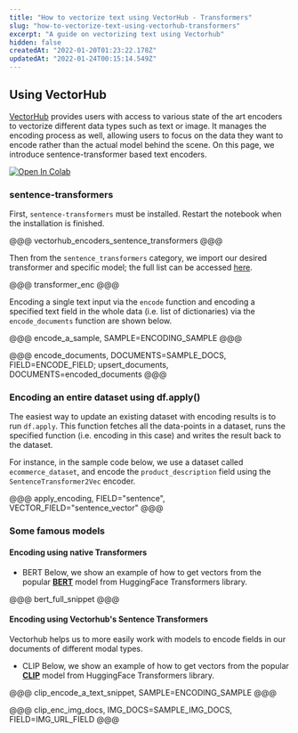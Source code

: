 ```yaml
---
title: "How to vectorize text using VectorHub - Transformers"
slug: "how-to-vectorize-text-using-vectorhub-transformers"
excerpt: "A guide on vectorizing text using Vectorhub"
hidden: false
createdAt: "2022-01-20T01:23:22.178Z"
updatedAt: "2022-01-24T00:15:14.549Z"
---
```

## Using VectorHub

[VectorHub](https://github.com/RelevanceAI/vectorhub) provides users with access to various state of the art encoders to vectorize different data types such as text or image. It manages the encoding process as well, allowing users to focus on the data they want to encode rather than the actual model behind the scene.
On this page, we introduce sentence-transformer based text encoders.

[![Open In Colab](https://colab.research.google.com/assets/colab-badge.svg)](https://colab.research.google.com/github/RelevanceAI/RelevanceAI-readme-docs/blob/v1.2.3/docs/GENERAL_FEATURES/how-to-vectorize/_notebooks/how-to-vectorize.ipynb)
### sentence-transformers
First, `sentence-transformers` must be installed. Restart the notebook when the installation is finished.

@@@ vectorhub_encoders_sentence_transformers @@@

Then from the `sentence_transformers` category, we import our desired transformer and specific model; the full list can be accessed [here](https://huggingface.co/sentence-transformers).

@@@ transformer_enc @@@

Encoding a single text input via the `encode` function and encoding a specified text field in the whole data (i.e. list of dictionaries) via the `encode_documents` function are shown below.

@@@ encode_a_sample, SAMPLE=ENCODING_SAMPLE @@@

@@@ encode_documents, DOCUMENTS=SAMPLE_DOCS, FIELD=ENCODE_FIELD; upsert_documents, DOCUMENTS=encoded_documents @@@

### Encoding an entire dataset using df.apply()

The easiest way to update an existing dataset with encoding results is to run `df.apply`. This function fetches all the data-points in a dataset, runs the specified function (i.e. encoding in this case) and writes the result back to the dataset.

For instance, in the sample code below, we use a dataset called `ecommerce_dataset`, and encode the `product_description` field using the `SentenceTransformer2Vec` encoder.

@@@ apply_encoding, FIELD="sentence", VECTOR_FIELD="sentence_vector" @@@
### Some famous models

#### Encoding using native Transformers


* BERT
Below, we show an example of how to get vectors from the popular [**BERT**](https://huggingface.co/transformers/v3.0.2/model_doc/bert.html) model from HuggingFace Transformers library.

@@@ bert_full_snippet @@@

#### Encoding using Vectorhub's Sentence Transformers

Vectorhub helps us to more easily work with models to encode fields in our documents of different modal types.


* CLIP
Below, we show an example of how to get vectors from the popular [**CLIP**](https://huggingface.co/sentence-transformers/clip-ViT-B-32) model from HuggingFace Transformers library.

@@@ clip_encode_a_text_snippet, SAMPLE=ENCODING_SAMPLE @@@


@@@ clip_enc_img_docs, IMG_DOCS=SAMPLE_IMG_DOCS, FIELD=IMG_URL_FIELD @@@